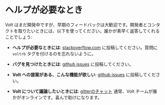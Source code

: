 # ヘルプが必要なとき

Volt はまだ開発中ですが、早期のフィードバックは大歓迎です。開発者とコンタクトを取りたいときには、以下を使ってください。誰かが素早く返答してくれることでしょう:

- **ヘルプが必要なときには**: [stackoverflow.com](http://www.stackoverflow.com) に投稿してください。質問に `voltrb` タグを付けるのを忘れないように。

- **バグを見つけたときには**: [github issues](https://github.com/voltrb/volt/issues) に投稿してください。
- **Volt への提案がある、こんな機能が欲しい**: [github issues](https://github.com/voltrb/volt/issues) に投稿してください。
- **Volt について議論したいときには**: [gitterのチャット](https://gitter.im/voltrb/volt) 通常、Volt チームが誰かがオンラインです。喜んで助けになります。
